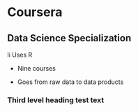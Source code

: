 # Coursera

## Data Science Specialization

li Uses R

* Nine courses

* Goes from raw data to data products
### Third level heading test text
